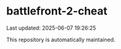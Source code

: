 # battlefront-2-cheat

Last updated: 2025-06-07 19:26:25

This repository is automatically maintained.
